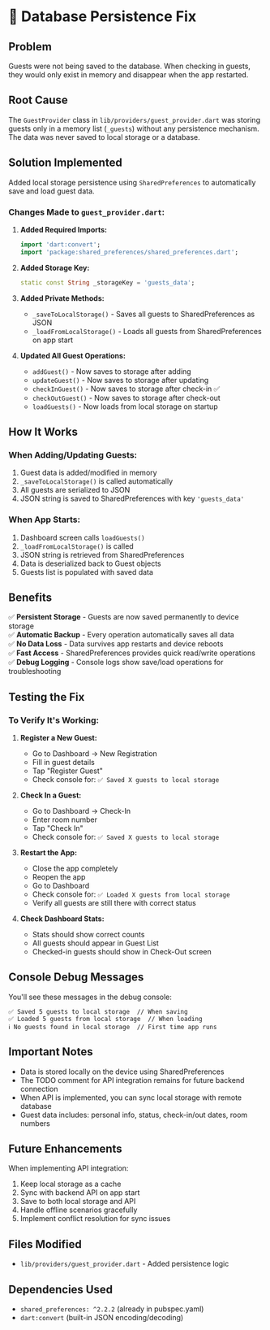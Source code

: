 # 🔧 Database Persistence Fix

## Problem
Guests were not being saved to the database. When checking in guests, they would only exist in memory and disappear when the app restarted.

## Root Cause
The `GuestProvider` class in `lib/providers/guest_provider.dart` was storing guests only in a memory list (`_guests`) without any persistence mechanism. The data was never saved to local storage or a database.

## Solution Implemented
Added local storage persistence using `SharedPreferences` to automatically save and load guest data.

### Changes Made to `guest_provider.dart`:

1. **Added Required Imports:**
   ```dart
   import 'dart:convert';
   import 'package:shared_preferences/shared_preferences.dart';
   ```

2. **Added Storage Key:**
   ```dart
   static const String _storageKey = 'guests_data';
   ```

3. **Added Private Methods:**
   - `_saveToLocalStorage()` - Saves all guests to SharedPreferences as JSON
   - `_loadFromLocalStorage()` - Loads all guests from SharedPreferences on app start

4. **Updated All Guest Operations:**
   - `addGuest()` - Now saves to storage after adding
   - `updateGuest()` - Now saves to storage after updating
   - `checkInGuest()` - Now saves to storage after check-in ✅
   - `checkOutGuest()` - Now saves to storage after check-out
   - `loadGuests()` - Now loads from local storage on startup

## How It Works

### When Adding/Updating Guests:
1. Guest data is added/modified in memory
2. `_saveToLocalStorage()` is called automatically
3. All guests are serialized to JSON
4. JSON string is saved to SharedPreferences with key `'guests_data'`

### When App Starts:
1. Dashboard screen calls `loadGuests()`
2. `_loadFromLocalStorage()` is called
3. JSON string is retrieved from SharedPreferences
4. Data is deserialized back to Guest objects
5. Guests list is populated with saved data

## Benefits
✅ **Persistent Storage** - Guests are now saved permanently to device storage  
✅ **Automatic Backup** - Every operation automatically saves all data  
✅ **No Data Loss** - Data survives app restarts and device reboots  
✅ **Fast Access** - SharedPreferences provides quick read/write operations  
✅ **Debug Logging** - Console logs show save/load operations for troubleshooting  

## Testing the Fix

### To Verify It's Working:

1. **Register a New Guest:**
   - Go to Dashboard → New Registration
   - Fill in guest details
   - Tap "Register Guest"
   - Check console for: `✅ Saved X guests to local storage`

2. **Check In a Guest:**
   - Go to Dashboard → Check-In
   - Enter room number
   - Tap "Check In"
   - Check console for: `✅ Saved X guests to local storage`

3. **Restart the App:**
   - Close the app completely
   - Reopen the app
   - Go to Dashboard
   - Check console for: `✅ Loaded X guests from local storage`
   - Verify all guests are still there with correct status

4. **Check Dashboard Stats:**
   - Stats should show correct counts
   - All guests should appear in Guest List
   - Checked-in guests should show in Check-Out screen

## Console Debug Messages

You'll see these messages in the debug console:

```
✅ Saved 5 guests to local storage  // When saving
✅ Loaded 5 guests from local storage  // When loading
ℹ️ No guests found in local storage  // First time app runs
```

## Important Notes

- Data is stored locally on the device using SharedPreferences
- The TODO comment for API integration remains for future backend connection
- When API is implemented, you can sync local storage with remote database
- Guest data includes: personal info, status, check-in/out dates, room numbers

## Future Enhancements

When implementing API integration:
1. Keep local storage as a cache
2. Sync with backend API on app start
3. Save to both local storage and API
4. Handle offline scenarios gracefully
5. Implement conflict resolution for sync issues

## Files Modified
- `lib/providers/guest_provider.dart` - Added persistence logic

## Dependencies Used
- `shared_preferences: ^2.2.2` (already in pubspec.yaml)
- `dart:convert` (built-in JSON encoding/decoding)
